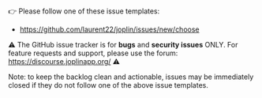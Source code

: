 👉 Please follow one of these issue templates:
- https://github.com/laurent22/joplin/issues/new/choose

⚠️
The GitHub issue tracker is for **bugs** and **security issues** ONLY. For feature requests and support, please use the forum:
https://discourse.joplinapp.org/
⚠️

Note: to keep the backlog clean and actionable, issues may be immediately closed if they do not follow one of the above issue templates.
